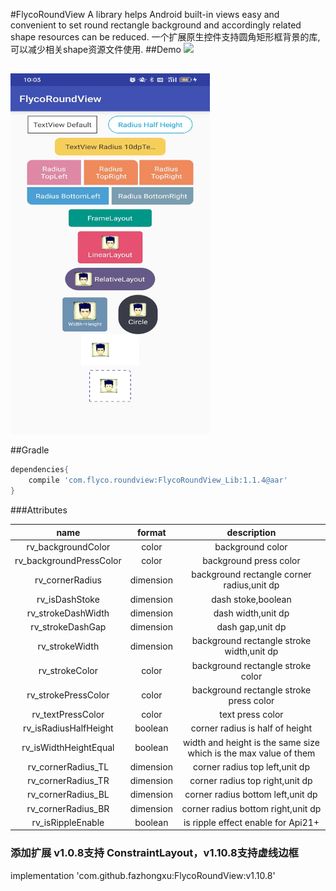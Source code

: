 #FlycoRoundView
A library helps Android built-in views easy and convenient to set round rectangle background and accordingly related shape resources can be reduced.
一个扩展原生控件支持圆角矩形框背景的库,可以减少相关shape资源文件使用.
##Demo
![](https://github.com/H07000223/FlycoRoundView/blob/master/preview.gif)

##
<img src="https://github.com/fazhongxu/FlycoRoundView/blob/master/preview1.jpg" width="319" height="577">

##Gradle

```groovy
dependencies{
    compile 'com.flyco.roundview:FlycoRoundView_Lib:1.1.4@aar'
}
```

###Attributes

|name|format|description|
|:---:|:---:|:---:|
| rv_backgroundColor | color | background color
| rv_backgroundPressColor | color | background press color
| rv_cornerRadius | dimension | background rectangle corner radius,unit dp
| rv_isDashStoke | dimension | dash stoke,boolean
| rv_strokeDashWidth | dimension | dash width,unit dp
| rv_strokeDashGap | dimension | dash gap,unit dp
| rv_strokeWidth | dimension | background rectangle stroke width,unit dp
| rv_strokeColor | color |background rectangle stroke color
| rv_strokePressColor | color |background rectangle stroke press color
| rv_textPressColor | color |text press color
| rv_isRadiusHalfHeight | boolean | corner radius is half of height
| rv_isWidthHeightEqual | boolean | width and height is the same size which is the max value of them
| rv_cornerRadius_TL | dimension | corner radius top left,unit dp
| rv_cornerRadius_TR | dimension | corner radius top right,unit dp
| rv_cornerRadius_BL | dimension | corner radius bottom left,unit dp
| rv_cornerRadius_BR | dimension | corner radius bottom right,unit dp
| rv_isRippleEnable | boolean | is ripple effect enable for Api21+

### 添加扩展  v1.0.8支持 ConstraintLayout，v1.10.8支持虚线边框

implementation 'com.github.fazhongxu:FlycoRoundView:v1.10.8'

